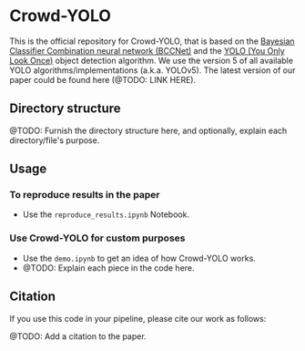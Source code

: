 # Crowd-YOLO

This is the official repository for Crowd-YOLO, that is based on the [Bayesian Classifier Combination neural network (BCCNet)](https://github.com/OlgaIsupova/BCCNet) and the [YOLO (You Only Look Once)](https://github.com/ultralytics/yolov5) object detection algorithm.
We use the version 5 of all available YOLO algorithms/implementations (a.k.a. YOLOv5).
The latest version of our paper could be found here (@TODO: LINK HERE).

## Directory structure

@TODO: Furnish the directory structure here, and optionally, explain each directory/file's purpose.

## Usage

### To reproduce results in the paper

- Use the `reproduce_results.ipynb` Notebook.

### Use Crowd-YOLO for custom purposes

- Use the `demo.ipynb` to get an idea of how Crowd-YOLO works.
- @TODO: Explain each piece in the code here.

## Citation

If you use this code in your pipeline, please cite our work as follows:

@TODO: Add a citation to the paper.
